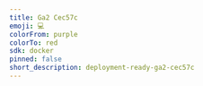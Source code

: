 ```yaml
---
title: Ga2 Cec57c
emoji: 💻
colorFrom: purple
colorTo: red
sdk: docker
pinned: false
short_description: deployment-ready-ga2-cec57c
---
```



